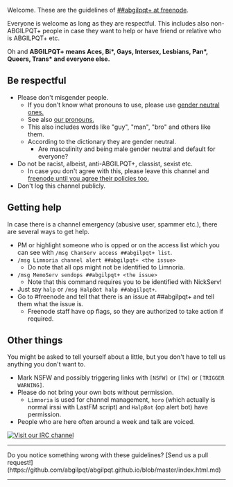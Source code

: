 <!DOCTYPE html>
<html>
<head>
<meta charset="UTF-8" />
<!-- <meta http-equiv="refresh" content="60" /> -->
<meta name="description" content="Code of Conduct and guidelines of ##abgilpqt+ at freenode" />
<meta name="keywords" content="Aces Bi* Gay Gays Intersex Lesbian Lesbians Pan* Queer Trans* IRC freenode LGBTIQ ABGILPQT ABGILPQT+ LGBTIQ+" />
<meta name="author" content="##abgilpqt+ ops" />
<link rel="canonical" href="https://abgilpqt.github.io/">
<title>
\#\#abgilpqt+ at freenode
</title>
<link rel="stylesheet" type="text/css" href="css.css" />
</head>
<body>

Welcome. These are the guidelines of [\#\#abgilpqt+ at freenode](ircs://chat.freenode.net:6697/##abgilpqt+).

Everyone is welcome as long as they are respectful. This includes also 
non-ABGILPQT+ people in case they want to help or have friend or relative 
who is ABGILPQT+ etc.

Oh and **ABGILPQT+ means Aces, Bi\*, Gays, Intersex, Lesbians, Pan\*, Queers, Trans\* and everyone else.**

## Be respectful

* Please don't misgender people.
    * If you don't know what pronouns to use, please use [gender neutral ones.](http://en.wikipedia.org/wiki/Gender-specific_and_gender-neutral_pronouns#Alternatives_to_generic_he)
    * See also [our pronouns.](https://etherpad.fr/p/pronouns_abgilpqt+)
    * This also includes words like "guy", "man", "bro" and others like them.
    * According to the dictionary they are gender neutral.
        * Are masculinity and being male gender neutral and default for 
        everyone?
* Do not be racist, albeist, anti-ABGILPQT+, classist, sexist etc.
    * In case you don't agree with this, please leave this channel and 
    [freenode until you agree their policies too.](http://freenode.net/policy.shtml#offtopic)
* Don't log this channel publicly. 

## Getting help

In case there is a channel emergency (abusive user, spammer etc.), there are 
several ways to get help.

* PM or highlight someone who is opped or on the access list which you 
can see with `/msg ChanServ access ##abgilpqt+ list`.
* `/msg Limnoria channel alert ##abgilpqt+ <the issue>`
    * Do note that all ops might not be identified to Limnoria.
* `/msg MemoServ sendops ##abgilpqt+ <the issue>`
    * Note that this command requires you to be identified with NickServ!
* Just say `halp` or `/msg HalpBot halp ##abgilpqt+`.
* Go to #freenode and tell that there is an issue at ##abgilpqt+ and tell 
them what the issue is.
    * Freenode staff have op flags, so they are authorized to 
    take action if required.

## Other things

You might be asked to tell yourself about a little, but you don't have to 
tell us anything you don't want to.

* Mark NSFW and possibly triggering links with `[NSFW]` or `[TW]` or 
`[TRIGGER WARNING]`.
* Please do not bring your own bots without permission.
    * `Limnoria` is used for channel management, `horo` (which actually 
    is normal irssi with LastFM script) and `HalpBot` (op alert bot) 
    have permission.
* People who are here often around a week and talk are voiced.

[![Visit our IRC channel](https://kiwiirc.com/buttons/chat.freenode.net/%23abgilpqt%2B.png)](https://kiwiirc.com/client/chat.freenode.net:+6697/##abgilpqt+)

<hr/>
Do you notice something wrong with these guidelines? [Send us a pull request!](https://github.com/abgilpqt/abgilpqt.github.io/blob/master/index.html.md)
<hr/>
</body>
</html>
<!-- vim : set ft=markdown-->
